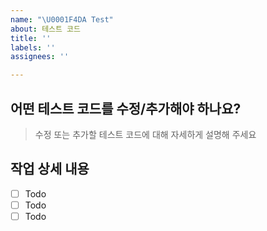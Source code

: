 ```yaml
---
name: "\U0001F4DA Test"
about: 테스트 코드
title: ''
labels: ''
assignees: ''

---
```


## 어떤 테스트 코드를 수정/추가해야 하나요?
> 수정 또는 추가할 테스트 코드에 대해 자세하게 설명해 주세요

## 작업 상세 내용
- [ ] Todo
- [ ] Todo
- [ ] Todo

